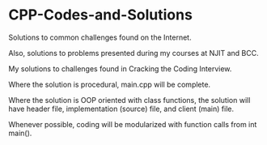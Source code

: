# CPP-Codes-and-Solutions

Solutions to common challenges found on the Internet.

Also, solutions to problems presented during my courses at NJIT and BCC.

My solutions to challenges found in Cracking the Coding Interview.

Where the solution is procedural, main.cpp will be complete.

Where the solution is OOP oriented with class functions, the solution will have header file, implementation (source) file, and client (main) file.

Whenever possible, coding will be modularized with function calls from int main().
